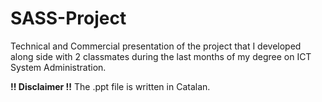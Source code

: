 # SASS-Project

Technical and Commercial presentation of the project that I developed along side with 2 classmates during the last months of my degree on ICT System Administration.

**!! Disclaimer !!**
The .ppt file is written in Catalan.
